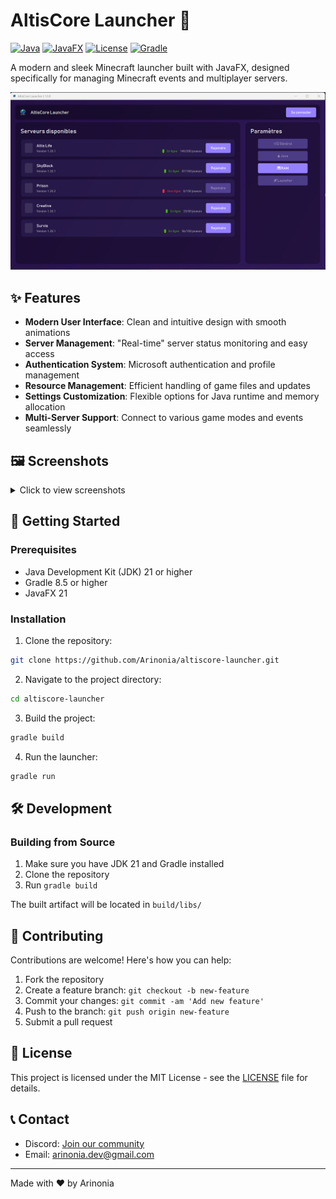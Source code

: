 # AltisCore Launcher 🚀

[![Java](https://img.shields.io/badge/Java-21-orange.svg)](https://www.oracle.com/java/)
[![JavaFX](https://img.shields.io/badge/JavaFX-21-blue.svg)](https://openjfx.io/)
[![License](https://img.shields.io/badge/license-MIT-green.svg)](LICENSE)
[![Gradle](https://img.shields.io/badge/Gradle-8.5-02303A.svg?style=flat&logo=Gradle&logoColor=white)](https://gradle.org)

A modern and sleek Minecraft launcher built with JavaFX, designed specifically for managing Minecraft events and multiplayer servers.

![Launcher Screenshot](screenshots/home.png)

## ✨ Features

- **Modern User Interface**: Clean and intuitive design with smooth animations
- **Server Management**: "Real-time" server status monitoring and easy access
- **Authentication System**: Microsoft authentication and profile management
- **Resource Management**: Efficient handling of game files and updates
- **Settings Customization**: Flexible options for Java runtime and memory allocation
- **Multi-Server Support**: Connect to various game modes and events seamlessly

## 🖼️ Screenshots

<details>
<summary>Click to view screenshots</summary>

### Loading Screen
![Loading Screen](screenshots/loading.png)

### Home Panel
![Home Panel](screenshots/home.png)

### Settings Panel
![Settings Panel](screenshots/settings.png)

</details>

## 🚀 Getting Started

### Prerequisites

- Java Development Kit (JDK) 21 or higher
- Gradle 8.5 or higher
- JavaFX 21

### Installation

1. Clone the repository:
```bash
git clone https://github.com/Arinonia/altiscore-launcher.git
```

2. Navigate to the project directory:
```bash
cd altiscore-launcher
```

3. Build the project:
```bash
gradle build
```

4. Run the launcher:
```bash
gradle run
```

## 🛠️ Development

### Building from Source

1. Make sure you have JDK 21 and Gradle installed
2. Clone the repository
3. Run `gradle build`

The built artifact will be located in `build/libs/`

## 🤝 Contributing

Contributions are welcome! Here's how you can help:

1. Fork the repository
2. Create a feature branch: `git checkout -b new-feature`
3. Commit your changes: `git commit -am 'Add new feature'`
4. Push to the branch: `git push origin new-feature`
5. Submit a pull request

## 📝 License

This project is licensed under the MIT License - see the [LICENSE](LICENSE.md) file for details.

## 📞 Contact

- Discord: [Join our community](https://discord.gg/Xut47pGAXC)
- Email: arinonia.dev@gmail.com

---
Made with ❤️ by Arinonia